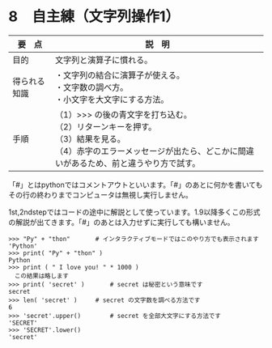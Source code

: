 # 8　自主練（文字列操作1）

|要　点|説　明|
|---|---|
|目的|文字列と演算子に慣れる。|
|得られる知識|・文字列の結合に演算子が使える。<br>・文字数の調べ方。<br>・小文字を大文字にする方法。|
|手順|（1）>>> の後の青文字を打ち込む。<br>（2）リターンキーを押す。<br>（3）結果を見る。<br>（4）赤字のエラーメッセージが出たら、どこかに間違いがあるため、前と違うやり方で試す。|


「#」とはpythonではコメントアウトといいます。「#」のあとに何かを書いてもその行の終わりまでコンピュータは無視し実行しません。

1st,2ndstepではコードの途中に解説として使っています。1.9以降多くこの形式の解説が出てきます。「#」のあとは入力せずに実行しても構いません。
```python=0
>>> "Py" + "thon"		# インタラクティブモードではこのやり方でも表示されます
'Python'
>>> print( "Py" + "thon" )
Python
>>> print ( " I love you! " * 1000 )
　この結果は略します
>>> print( 'secret' )		# secret は秘密という意味です
secret		
>>> len( 'secret' )		# secret の文字数を調べる方法です
6
>>> 'secret'.upper()		# secret を全部大文字にする方法です
'SECRET'
>>> 'SECRET'.lower()		
'secret'
```


